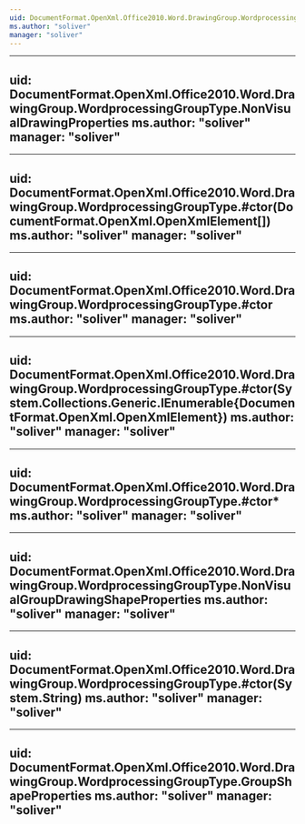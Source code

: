 ```yaml
---
uid: DocumentFormat.OpenXml.Office2010.Word.DrawingGroup.WordprocessingGroupType
ms.author: "soliver"
manager: "soliver"
---
```


---
uid: DocumentFormat.OpenXml.Office2010.Word.DrawingGroup.WordprocessingGroupType.NonVisualDrawingProperties
ms.author: "soliver"
manager: "soliver"
---

---
uid: DocumentFormat.OpenXml.Office2010.Word.DrawingGroup.WordprocessingGroupType.#ctor(DocumentFormat.OpenXml.OpenXmlElement[])
ms.author: "soliver"
manager: "soliver"
---

---
uid: DocumentFormat.OpenXml.Office2010.Word.DrawingGroup.WordprocessingGroupType.#ctor
ms.author: "soliver"
manager: "soliver"
---

---
uid: DocumentFormat.OpenXml.Office2010.Word.DrawingGroup.WordprocessingGroupType.#ctor(System.Collections.Generic.IEnumerable{DocumentFormat.OpenXml.OpenXmlElement})
ms.author: "soliver"
manager: "soliver"
---

---
uid: DocumentFormat.OpenXml.Office2010.Word.DrawingGroup.WordprocessingGroupType.#ctor*
ms.author: "soliver"
manager: "soliver"
---

---
uid: DocumentFormat.OpenXml.Office2010.Word.DrawingGroup.WordprocessingGroupType.NonVisualGroupDrawingShapeProperties
ms.author: "soliver"
manager: "soliver"
---

---
uid: DocumentFormat.OpenXml.Office2010.Word.DrawingGroup.WordprocessingGroupType.#ctor(System.String)
ms.author: "soliver"
manager: "soliver"
---

---
uid: DocumentFormat.OpenXml.Office2010.Word.DrawingGroup.WordprocessingGroupType.GroupShapeProperties
ms.author: "soliver"
manager: "soliver"
---
